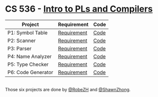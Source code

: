# CS 536 - [Intro to PLs and Compilers](http://pages.cs.wisc.edu/~loris/cs536/)

| Project            | Requirement                                                  | Code                   |
| ------------------ | ------------------------------------------------------------ | ---------------------- |
| P1: Symbol Table   | [Requirement](http://pages.cs.wisc.edu/~loris/cs536/asn/p1/p1.html) | [Code](p1) |
| P2: Scanner        | [Requirement](http://pages.cs.wisc.edu/~loris/cs536/asn/p2/p2.html) | [Code](p2) |
| P3: Parser         | [Requirement](http://pages.cs.wisc.edu/~loris/cs536/asn/p3/p3.html) | [Code](p3) |
| P4: Name Analyzer  | [Requirement](http://pages.cs.wisc.edu/~loris/cs536/asn/p4/p4.html) | [Code](p4) |
| P5: Type Checker   | [Requirement](http://pages.cs.wisc.edu/~loris/cs536/asn/p5/p5.html) | [Code](p5) |
| P6: Code Generator | [Requirement](http://pages.cs.wisc.edu/~loris/cs536/asn/p6/p6.html) | [Code](p6) |


<br> Those six projects are done by [@RobeZH](https://github.com/541736690) and [@ShawnZhong](https://github.com/ShawnZhong).
